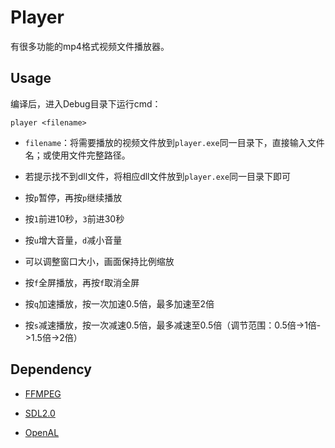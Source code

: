 # Player

有很多功能的mp4格式视频文件播放器。

## Usage

编译后，进入Debug目录下运行cmd：

`player <filename>`

* `filename`：将需要播放的视频文件放到`player.exe`同一目录下，直接输入文件名；或使用文件完整路径。

* 若提示找不到dll文件，将相应dll文件放到`player.exe`同一目录下即可

* 按`p`暂停，再按`p`继续播放
* 按`1`前进10秒，`3`前进30秒
* 按`u`增大音量，`d`减小音量
* 可以调整窗口大小，画面保持比例缩放
* 按`f`全屏播放，再按`f`取消全屏
* 按`q`加速播放，按一次加速0.5倍，最多加速至2倍
* 按`s`减速播放，按一次减速0.5倍，最多减速至0.5倍（调节范围：0.5倍->1倍->1.5倍->2倍）

## Dependency

* [FFMPEG](http://ffmpeg.org/)

* [SDL2.0](https://www.libsdl.org/download-2.0.php)

* [OpenAL](http://www.openal.org/)
